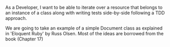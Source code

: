 As a Developer, I want to be able to iterate over a resource that belongs to an instance of a class along with
writing tests side-by-side following a TDD approach.

We are going to take an example of a simple Document class as explained in 'Eloquent Ruby' by Russ Olsen. Most of the
ideas are borrowed from the book (Chapter 17)
